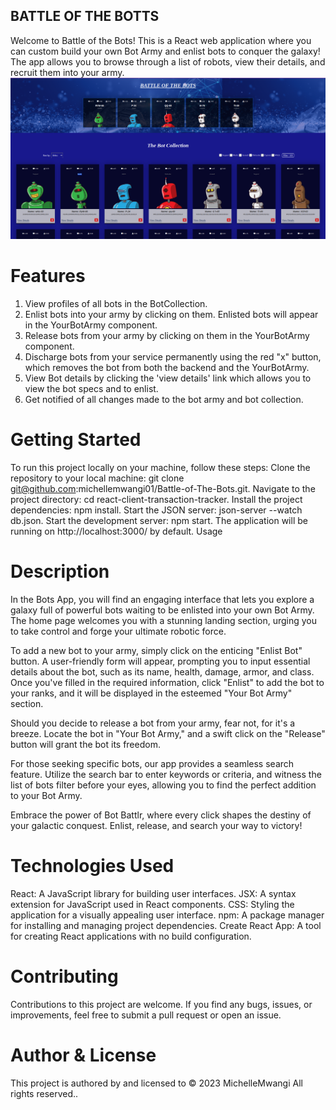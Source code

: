 ## BATTLE OF THE BOTTS

Welcome to Battle of the Bots! This is a React web application where you can custom build your own Bot Army and enlist bots to conquer the galaxy! The app allows you to browse through a list of robots, view their details, and recruit them into your army.
<img src="./src/Images/BattleoftheBots.png">

# Features

1. View profiles of all bots in the BotCollection.
2. Enlist bots into your army by clicking on them. Enlisted bots will appear in the YourBotArmy component.
3. Release bots from your army by clicking on them in the YourBotArmy component.
4. Discharge bots from your service permanently using the red "x" button, which removes the bot from both the backend and the YourBotArmy.
5. View Bot details by clicking the 'view details' link which allows you to view the bot specs and to enlist.
6. Get notified of all changes made to the bot army and bot collection.

# Getting Started

To run this project locally on your machine, follow these steps:
Clone the repository to your local machine: git clone git@github.com:michellemwangi01/Battle-of-The-Bots.git.
Navigate to the project directory: cd react-client-transaction-tracker.
Install the project dependencies: npm install.
Start the JSON server: json-server --watch db.json.
Start the development server: npm start.
The application will be running on http://localhost:3000/ by default.
Usage

# Description

In the Bots App, you will find an engaging interface that lets you explore a galaxy full of powerful bots waiting to be enlisted into your own Bot Army. The home page welcomes you with a stunning landing section, urging you to take control and forge your ultimate robotic force.

To add a new bot to your army, simply click on the enticing "Enlist Bot" button. A user-friendly form will appear, prompting you to input essential details about the bot, such as its name, health, damage, armor, and class. Once you've filled in the required information, click "Enlist" to add the bot to your ranks, and it will be displayed in the esteemed "Your Bot Army" section.

Should you decide to release a bot from your army, fear not, for it's a breeze. Locate the bot in "Your Bot Army," and a swift click on the "Release" button will grant the bot its freedom.

For those seeking specific bots, our app provides a seamless search feature. Utilize the search bar to enter keywords or criteria, and witness the list of bots filter before your eyes, allowing you to find the perfect addition to your Bot Army.

Embrace the power of Bot Battlr, where every click shapes the destiny of your galactic conquest. Enlist, release, and search your way to victory!

# Technologies Used

React: A JavaScript library for building user interfaces.
JSX: A syntax extension for JavaScript used in React components.
CSS: Styling the application for a visually appealing user interface. npm: A package manager for installing and managing project dependencies. Create React App: A tool for creating React applications with no build configuration.

# Contributing

Contributions to this project are welcome. If you find any bugs, issues, or improvements, feel free to submit a pull request or open an issue.

# Author & License

This project is authored by and licensed to &copy; 2023 MichelleMwangi All rights reserved..

